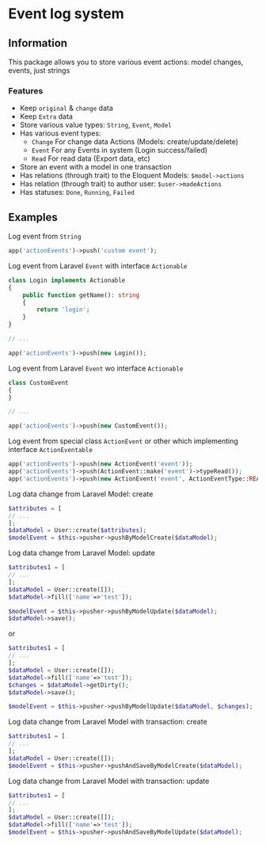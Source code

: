 # Event log system

## Information

This package allows you to store various event actions: model changes, events, just strings

### Features

- Keep `original` & `change` data
- Keep `Extra` data
- Store various value types: `String`, `Event`, `Model`
- Has various event types:
    - `Change` For change data Actions (Models: create/update/delete)
    - `Event` For any Events in system (Login success/failed)
    - `Read` For read data (Export data, etc)
- Store an event with a model in one transaction
- Has relations (through trait) to the Eloquent Models: `$model->actions`
- Has relation (through trait) to author user: `$user->madeActions`
- Has statuses: `Done`, `Running`, `Failed`

## Examples

Log event from `String`

```php
app('actionEvents')->push('custom event');
```

Log event from Laravel `Event` with interface `Actionable`

```php
class Login implements Actionable
{
    public function getName(): string
    {
        return 'login';
    }
}

// ...

app('actionEvents')->push(new Login());
```

Log event from Laravel `Event` wo interface `Actionable`

```php
class CustomEvent
{
}

// ...

app('actionEvents')->push(new CustomEvent());
```

Log event from special class `ActionEvent` or other which implementing interface `ActionEventable`

```php
app('actionEvents')->push(new ActionEvent('event'));
app('actionEvents')->push(ActionEvent::make('event')->typeRead());
app('actionEvents')->push(new ActionEvent('event', ActionEventType::READ));
```

Log data change from Laravel Model: create

```php
$attributes = [
// ...
];
$dataModel = User::create($attributes);
$modelEvent = $this->pusher->pushByModelCreate($dataModel);
```

Log data change from Laravel Model: update

```php
$attributes1 = [
// ...
];
$dataModel = User::create([]);
$dataModel->fill(['name'=>'test']);

$modelEvent = $this->pusher->pushByModelUpdate($dataModel);
$dataModel->save();
```

or

```php
$attributes1 = [
// ...
];
$dataModel = User::create([]);
$dataModel->fill(['name'=>'test']);
$changes = $dataModel->getDirty();
$dataModel->save();

$modelEvent = $this->pusher->pushByModelUpdate($dataModel, $changes);
```

Log data change from Laravel Model with transaction: create

```php
$attributes1 = [
// ...
];
$dataModel = User::create([]);
$modelEvent = $this->pusher->pushAndSaveByModelCreate($dataModel);
```

Log data change from Laravel Model with transaction: update

```php
$attributes1 = [
// ...
];
$dataModel = User::create([]);
$dataModel->fill(['name'=>'test']);
$modelEvent = $this->pusher->pushAndSaveByModelUpdate($dataModel);
```
